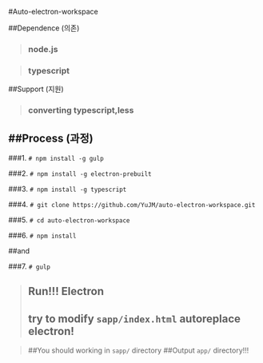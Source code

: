 
#Auto-electron-workspace

##Dependence (의존)
 
>### node.js

>### typescript

##Support (지원)

>### converting typescript,less 

##Process (과정)
---

###1. ```# npm install -g gulp```

###2. ```# npm install -g electron-prebuilt```

###3. ```# npm install -g typescript```

###4. ```# git clone https://github.com/YuJM/auto-electron-workspace.git```

###5. ```# cd auto-electron-workspace```

###6. ```# npm install```

##and

###7. ```# gulp ```

>## Run!!! Electron
>## try to modify ```sapp/index.html``` autoreplace electron!

> ##You should working in ```sapp/``` directory
> ##Output ```app/``` directory!!!




